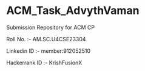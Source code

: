 # ACM_Task_AdvythVaman
Submission Repository for ACM CP  

Roll No. :- AM.SC.U4CSE23304 

Linkedin ID :- member:912052510 

Hackerrank ID :- KrishFusionX 
